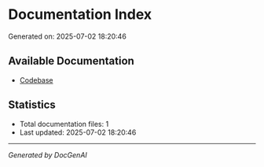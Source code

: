 # Documentation Index

Generated on: 2025-07-02 18:20:46

## Available Documentation

- [Codebase](./codebase_documentation.md)

## Statistics

- Total documentation files: 1
- Last updated: 2025-07-02 18:20:46

---

*Generated by DocGenAI*
